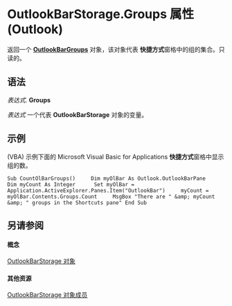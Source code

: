 
# OutlookBarStorage.Groups 属性 (Outlook)

返回一个 **[OutlookBarGroups](bb5fef46-b15a-51c3-0adf-f94e9da6c921.md)** 对象，该对象代表 **快捷方式**窗格中的组的集合。只读的。


## 语法

 _表达式_. **Groups**

 _表达式_ 一个代表 **OutlookBarStorage** 对象的变量。


## 示例

(VBA) 示例下面的 Microsoft Visual Basic for Applications **快捷方式**窗格中显示组的数。


```
Sub CountOlBarGroups()     Dim myOlBar As Outlook.OutlookBarPane     Dim myCount As Integer      Set myOlBar = Application.ActiveExplorer.Panes.Item("OutlookBar")     myCount = myOlBar.Contents.Groups.Count     MsgBox "There are " &amp; myCount &amp; " groups in the Shortcuts pane" End Sub
```


## 另请参阅


#### 概念


[OutlookBarStorage 对象](e6dc8dc0-bae4-f59b-c991-1421b280de38.md)
#### 其他资源


[OutlookBarStorage 对象成员](c8fa7620-c4c5-9b50-26f8-3611217ecd62.md)